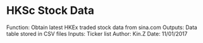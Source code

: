 # HKSc Stock Data
Function:   Obtain latest HKEx traded stock data from sina.com
Outputs:    Data table stored in CSV files
Inputs:     Ticker list
Author:     Kin.Z
Date:       11/01/2017
